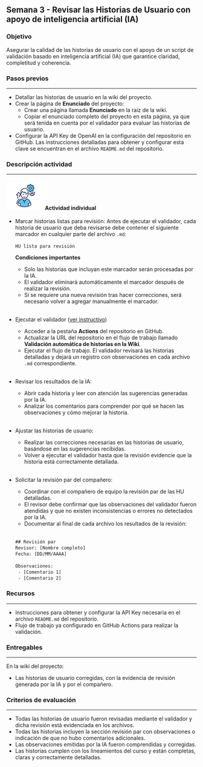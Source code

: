 ## Semana 3 - Revisar las Historias de Usuario con apoyo de inteligencia artificial (IA)

### Objetivo

Asegurar la calidad de las historias de usuario con el apoyo de un script de validación basado en inteligencia artificial (IA) que garantice claridad, completitud y coherencia.

### Pasos previos

---
* Detallar las historias de usuario en la wiki del proyecto.
* Crear la página de **Enunciado** del proyecto:
  * Crear una página llamada **Enunciado** en la raíz de la wiki.
  * Copiar el enunciado completo del proyecto en esta página, ya que será tenida en cuenta por el validador para evaluar las historias de usuario.
* Configurar la API Key de OpenAI en la configuración del repositorio en GitHub. Las instrucciones detalladas para obtener y configurar esta clave se encuentran en el archivo `README.md` del repositorio.


### Descripción actividad

---

#### ![](./../../assets/images/individuo.png) Actividad individual

* Marcar historias listas para revisión:
  Antes de ejecutar el validador, cada historia de usuario que deba revisarse debe contener el siguiente marcador en cualquier parte del archivo `.md`:
  
  `HU lista para revisión`
  
  **Condiciones importantes**  
  * Solo las historias que incluyan este marcador serán procesadas por la IA.  
  * El validador eliminará automáticamente el marcador después de realizar la revisión.  
  * Si se requiere una nueva revisión tras hacer correcciones, será necesario volver a agregar manualmente el marcador.  

  <br>
* Ejecutar el validador ([ver instructivo](./MT1PEA-InstructivoEjecutarGitHubActions.pdf))
  * Acceder a la pestaña **Actions** del repositorio en GitHub.
  * Actualizar la URL del repositorio en el flujo de trabajo llamado **Validación automática de historias en la Wiki**.
  * Ejecutar el flujo de trabajo. El validador revisará las historias detalladas y dejará un registro con observaciones en cada archivo `.md` correspondiente.  

  <br>
* Revisar los resultados de la IA:
  * Abrir cada historia y leer con atención las sugerencias generadas por la IA.
  * Analizar los comentarios para comprender por qué se hacen las observaciones y cómo mejorar la historia.  

  <br>
* Ajustar las historias de usuario:
  * Realizar las correcciones necesarias en las historias de usuario, basándose en las sugerencias recibidas.
  * Volver a ejecutar el validador hasta que la revisión evidencie que la historia está correctamente detallada.  

  <br>
* Solicitar la revisión par del compañero:
  * Coordinar con el compañero de equipo la revisión par de las HU detalladas.
  * El revisor debe confirmar que las observaciones del validador fueron atendidas y que no existen inconsistencias o errores no detectados por la IA.
  * Documentar al final de cada archivo los resultados de la revisión:  

  <br>  
  
   ````
   ## Revisión par
   Revisor: [Nombre completo]
   Fecha: [DD/MM/AAAA]
        
   Observaciones:
    - [Comentario 1]
    - [Comentario 2]
   ````

### Recursos

---
* Instrucciones para obtener y configurar la API Key necesaria en el archivo `README.md` del repositorio.
* Flujo de trabajo ya configurado en GitHub Actions para realizar la validación.

### Entregables

---

En la wiki del proyecto:
* Las historias de usuario corregidas, con la evidencia de revisión generada por la IA y por el compañero.

### Criterios de evaluación

---

* Todas las historias de usuario fueron revisadas mediante el validador y dicha revisión está evidenciada en los archivos.
* Todas las historias incluyen la sección revisión par con observaciones o indicación de que no hubo comentarios adicionales.
* Las observaciones emitidas por la IA fueron comprendidas y corregidas.
* Las historias cumplen con los lineamientos del curso y están completas, claras y correctamente detalladas.
